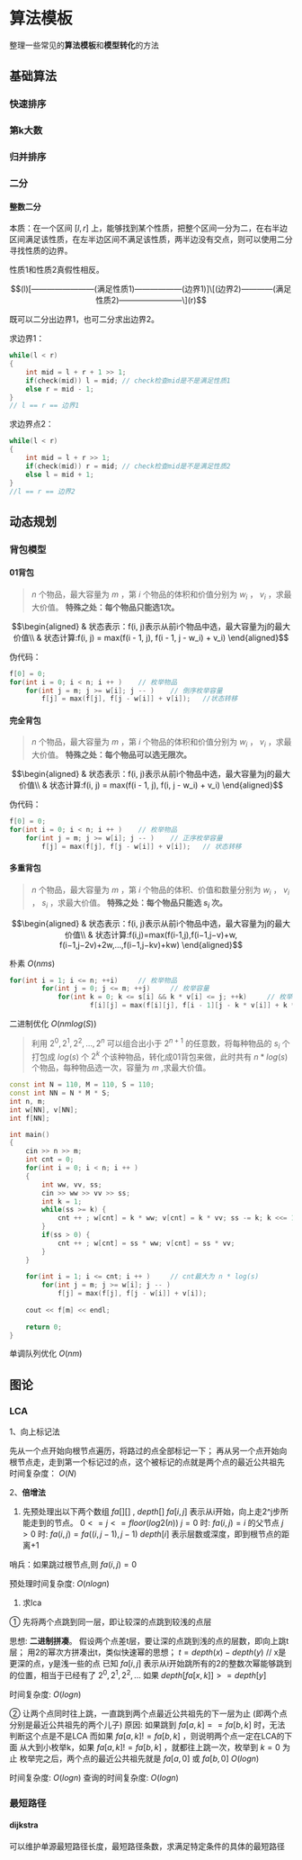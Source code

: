 # 算法模板

整理一些常见的**算法模板**和**模型转化**的方法


## 基础算法



### 快速排序



### 第k大数



### 归并排序



### 二分

#### 整数二分

本质：在一个区间 $[l,r]$ 上，能够找到某个性质，把整个区间一分为二，在右半边区间满足该性质，在左半边区间不满足该性质，两半边没有交点，则可以使用二分寻找性质的边界。

性质1和性质2真假性相反。

$$(l)[————————(满足性质1)——————(边界1)]\[(边界2)————(满足性质2)————————\](r)$$

既可以二分出边界1，也可二分求出边界2。

求边界1：

```cpp
while(l < r)
{
    int mid = l + r + 1 >> 1;
    if(check(mid)) l = mid; // check检查mid是不是满足性质1
    else r = mid - 1;
}
// l == r == 边界1
```

求边界点2：

```cpp
while(l < r) 
{
    int mid = l + r >> 1;
    if(check(mid)) r = mid; // check检查mid是不是满足性质2
    else l = mid + 1;
}	
//l == r == 边界2
```








## 动态规划

### 背包模型


#### 01背包

>  $n$ 个物品，最大容量为 $m$ ，第 $i$ 个物品的体积和价值分别为 $w_i$ ， $v_i$ ，求最大价值。
> **特殊之处：每个物品只能选1次。**

```math
\begin{aligned}
& 状态表示：f(i, j)表示从前i个物品中选，最大容量为j的最大价值\\
& 状态计算:f(i, j) = max(f(i - 1, j), f(i - 1, j - w_i) + v_i)
\end{aligned}
```
伪代码：
```cpp
f[0] = 0;
for(int i = 0; i < n; i ++ )    // 枚举物品
    for(int j = m; j >= w[i]; j -- )    // 倒序枚举容量
        f[j] = max(f[j], f[j - w[i]] + v[i]);   //状态转移
```

#### 完全背包


> $n$ 个物品，最大容量为 $m$ ，第 $i$ 个物品的体积和价值分别为 $w_i$ ， $v_i$ ，求最大价值。
> **特殊之处：每个物品可以选无限次。**


```math
\begin{aligned}
& 状态表示：f(i, j)表示从前i个物品中选，最大容量为j的最大价值\\
& 状态计算:f(i, j) = max(f(i - 1, j), f(i, j - w_i) + v_i)
\end{aligned}
```
伪代码：
```cpp
f[0] = 0;
for(int i = 0; i < n; i ++ )    // 枚举物品
    for(int j = m; j >= w[i]; j -- )    // 正序枚举容量
        f[j] = max(f[j], f[j - w[i]] + v[i]);   // 状态转移
```

#### 多重背包
> $n$ 个物品，最大容量为 $m$ ，第 $i$ 个物品的体积、价值和数量分别为 $w_i$ ， $v_i$ ， $s_i$ ，求最大价值。
> **特殊之处：每个物品只能选 $s_i$ 次。**

```math
\begin{aligned}
& 状态表示：f(i, j)表示从前i个物品中选，最大容量为j的最大价值\\
& 状态计算:f(i,j)=max(f(i-1,j),f(i−1,j−v)+w, f(i−1,j−2v)+2w,…,f(i−1,j−kv)+kw)
\end{aligned}
```

朴素 $O(nms)$ 
```cpp
for(int i = 1; i <= n; ++i)     // 枚举物品
        for(int j = 0; j <= m; ++j)     // 枚举容量
            for(int k = 0; k <= s[i] && k * v[i] <= j; ++k)     // 枚举物品个数
                    f[i][j] = max(f[i][j], f[i - 1][j - k * v[i]] + k * w[i]);
```
二进制优化 $O(nmlog(S))$ 

> 利用 $2^0,2^1,2^2,...,2^n$ 可以组合出小于 $2^{n+1}$ 的任意数，将每种物品的 $s_i$ 个打包成 $log(s)$ 个 $2^k$ 个该种物品，转化成01背包来做，此时共有 $n*log(s)$ 个物品，每种物品选一次，容量为 $m$ ,求最大价值。

```cpp
const int N = 110, M = 110, S = 110;
const int NN = N * M * S;
int n, m;
int w[NN], v[NN];
int f[NN];

int main()
{
    cin >> n >> m;
    int cnt = 0;
    for(int i = 0; i < n; i ++ )
    {
        int ww, vv, ss;
        cin >> ww >> vv >> ss;
        int k = 1;
        while(ss >= k) {
            cnt ++ ; w[cnt] = k * ww; v[cnt] = k * vv; ss -= k; k <<= 1;
        }
        if(ss > 0) {
            cnt ++ ; w[cnt] = ss * ww; v[cnt] = ss * vv;
        }
    }
    
    for(int i = 1; i <= cnt; i ++ )     // cnt最大为 n * log(s)
        for(int j = m; j >= w[i]; j -- )
            f[j] = max(f[j], f[j - w[i]] + v[i]);
        
    cout << f[m] << endl;
    
    return 0;
}
```

单调队列优化 $O(nm)$ 


## 图论

### LCA

1、向上标记法

先从一个点开始向根节点遍历，将路过的点全部标记一下；
再从另一个点开始向根节点走，走到第一个标记过的点，这个被标记的点就是两个点的最近公共祖先
时间复杂度： $O(N)$


2、**倍增法**
 
 1) 先预处理出以下两个数组 $fa[][]$ , $depth[]$ 
 $fa[i,j]$ 表示从i开始，向上走2^j步所能走到的节点。
 $0 <= j <= floor(log2(n))$
 $j = 0$ 时:  $fa(i, j) = i$ 的父节点
 $j > 0$ 时:  $fa(i, j) = fa((i, j - 1), j - 1)$ 
 $depth[i]$ 表示层数或深度，即到根节点的距离+1

 哨兵：如果跳过根节点,则 $fa(i, j) = 0$ 

 预处理时间复杂度: $O(nlogn)$

 1) 求lca

 ① 先将两个点跳到同一层，即让较深的点跳到较浅的点层

 思想: **二进制拼凑**。
 假设两个点差t层，要让深的点跳到浅的点的层数，即向上跳t层；
 用2的幂次方拼凑出t，类似快速幂的思想；
 $t = depth(x) - depth(y)$	// x是更深的点，y是浅一些的点
 已知 $fa[i, j]$ 表示从i开始跳所有的2的整数次幂能够跳到的位置，相当于已经有了 $2^0, 2^1, 2^2, ...$ 
 如果 $depth[fa[x, k]] >= depth[y]$ 
 
时间复杂度: $O(logn)$

② 让两个点同时往上跳，一直跳到两个点最近公共祖先的下一层为止
(即两个点分别是最近公共祖先的两个儿子) 
原因: 如果跳到 $fa[a, k] == fa[b, k]$ 时，无法判断这个点是不是LCA
而如果 $fa[a, k] != fa[b, k]$ ，则说明两个点一定在LCA的下面
从大到小枚举k，如果 $fa[a, k] != fa[b, k]$ ，就都往上跳一次，枚举到 $k = 0$ 为止
枚举完之后，两个点的最近公共祖先就是 $fa[a, 0]$ 或 $fa[b, 0]$ 
 	$O(logn)$ 

时间复杂度:  $O(logn)$
查询的时间复杂度:  $O(logn)$

### 最短路径

#### dijkstra

可以维护单源最短路径长度，最短路径条数，求满足特定条件的具体的最短路径